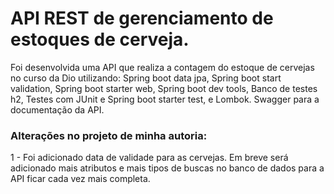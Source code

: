 # API REST de gerenciamento de estoques de cerveja.</h2>
Foi desenvolvida uma API que realiza a contagem do estoque de cervejas no curso da Dio utilizando:
Spring boot data jpa, Spring boot start validation, Spring boot starter web,  Spring boot dev tools, Banco de testes h2, Testes com JUnit e Spring boot starter test, e
Lombok.
Swagger para a documentação da API.

### Alterações no projeto de minha autoria:

1 - Foi adicionado data de validade para as cervejas.
Em breve será adicionado mais atributos e mais tipos de buscas no banco de dados para a API ficar cada vez mais completa.


